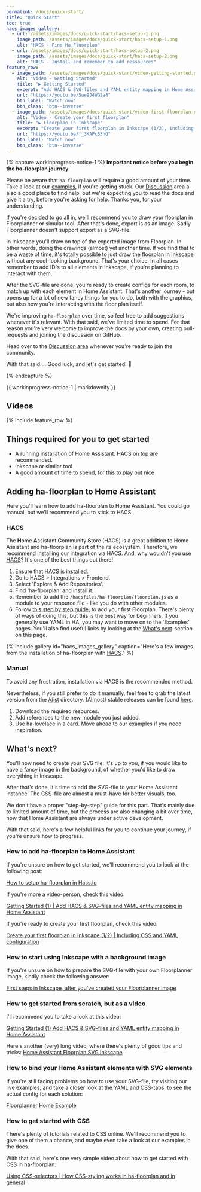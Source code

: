 ```yaml
---
permalink: /docs/quick-start/
title: "Quick Start"
toc: true
hacs_images_gallery:
  - url: /assets/images/docs/quick-start/hacs-setup-1.png
    image_path: /assets/images/docs/quick-start/hacs-setup-1.png
    alt: "HACS - Find Ha Floorplan"
  - url: /assets/images/docs/quick-start/hacs-setup-2.png
    image_path: /assets/images/docs/quick-start/hacs-setup-2.png
    alt: "HACS - Install and remember to add ressources"
feature_row:
  - image_path: /assets/images/docs/quick-start/video-getting-started.png
    alt: "Video - Getting Started"
    title: "▶️ Getting Started"
    excerpt: "Add HACS & SVG-files and YAML entity mapping in Home Assistant"
    url: "https://youtu.be/5ue9J4WG2a8"
    btn_label: "Watch now"
    btn_class: "btn--inverse"
  - image_path: /assets/images/docs/quick-start/video-first-floorplan-part1.png
    alt: "Video - Create your first floorplan"
    title: "▶️ Floorplan in Inkscape"
    excerpt: "Create your first floorplan in Inkscape (1/2), including CSS and YAML configuration"
    url: "https://youtu.be/f_3KAPc53hQ"
    btn_label: "Watch now"
    btn_class: "btn--inverse"
---
```


{% capture workinprogress-notice-1 %}
**Important notice before you begin the ha-floorplan journey**

Please be aware that `ha-floorplan` will require a good amount of your time. Take a look at our [examples](https://experiencelovelace.github.io/ha-floorplan/docs/examples/), if you're getting stuck. Our [Discussion](https://github.com/ExperienceLovelace/ha-floorplan/discussions) area a also a good place to find help, but we're expecting you to read the docs and give it a try, before you're asking for help. Thanks you, for your understanding.

If you're decided to go all in, we'll recommend you to draw your floorplan in Floorplanner or simular tool. After that's done, export is as an image. Sadly Floorplanner doesn't support export as a SVG-file.

In Inkscape you'll draw on top of the exported image from Floorplan. In other words, doing the drawings (almost) yet another time. If you find that to be a waste of time, it's totally possible to just draw the floorplan in Inkscape without any cool-looking background. That's your choice. In all cases remember to add ID's to all elements in Inkscape, if you're planning to interact with them.

After the SVG-file are done, you're ready to create configs for each room, to match up with each element in Home Assistant. That's another journey - but opens up for a lot of new fancy things for you to do, both with the graphics, but also how you're interacting with the floor plan itself.

We're improving `ha-floorplan` over time, so feel free to add suggestions whenever it's relevant. With that said, we've limited time to spend. For that reason you're very welcome to improve the docs by your own, creating pull-requests and joining the discussion on GitHub.

Head over to the [Discussion area](https://github.com/ExperienceLovelace/ha-floorplan/discussions) whenever you're ready to join the community.

With that said.... Good luck, and let's get started! 🥳

{% endcapture %}

<div class="notice--warning">{{ workinprogress-notice-1 | markdownify }}</div>

## Videos

{% include feature_row %}

## Things required for you to get started

- A running installation of Home Assistant. HACS on top are recommended.
- Inkscape or similar tool
- A good amount of time to spend, for this to play out nice


## Adding ha-floorplan to Home Assistant

Here you'll learn how to add ha-floorplan to Home Assistant. You could go manual, but we'll recommend you to stick to HACS.

### HACS
The **H**ome **A**ssistant **C**ommunity **S**tore (HACS) is a great addition to Home Assistant and ha-floorplan is part of the its ecosystem. Therefore, we recommend installing our integration via HACS. And, why wouldn't you use [HACS](https://hacs.xyz)? It's one of the best things out there!

  1. Ensure that [HACS is installed](https://hacs.xyz/docs/installation/installation).
  2. Go to HACS > Integrations > Frontend.
  3. Select 'Explore & Add Repositories'.
  4. Find 'ha-floorplan' and install it.
  5. Remember to add the `/hacsfiles/ha-floorplan/floorplan.js` as a module to your resource file - like you do with other modules.
  6. Follow [this step by step guide](https://community.home-assistant.io/t/floorplan-now-available-as-a-lovelace-card/115489/323?u=exetico), to add your first Floorplan. There's plenty of ways of doing this, but this is the best way for beginners. If you generally use YAML in HA, you may want to move on to the 'Examples' pages. You'll also find useful links by looking at the [What's next](#whats-next)-section on this page.
 
{% include gallery id="hacs_images_gallery" caption="Here's a few images from the installation of ha-floorplan with [HACS](https://hacs.xyz/)." %}
                
### Manual

To avoid any frustration, installation via HACS is the recommended method.

Nevertheless, if you still prefer to do it manually, feel free to grab the latest version from the [/dist](https://github.com/ExperienceLovelace/ha-floorplan/tree/master/dist) directory. (Almost) stable releases can be found [here](https://github.com/ExperienceLovelace/ha-floorplan/releases).

  1. Download the required resources.
  2. Add references to the new module you just added.
  3. Use ha-lovelace in a card. Move ahead to our examples if you need inspiration.

## What's next?

You'll now need to create your SVG file. It's up to you, if you would like to have a fancy image in the background, of whether you'd like to draw everything in Inkscape.

After that's done, it's time to add the SVG-file to your Home Assistant instance. The CSS-file are almost a must-have for better visuals, too.

We don't have a proper "step-by-step" guide for this part. That's mainly due to limited amount of time, but the process are also changing a bit over time, now that Home Assistant are always under active development.

With that said, here's a few helpful links for you to continue your journey, if you're unsure how to progress.

### How to add ha-floorplan to Home Assistant
If you're unsure on how to get started, we'll recommend you to look at the following post:

[How to setup ha-floorplan in Hass.io](https://community.home-assistant.io/t/floorplan-now-available-as-a-lovelace-card/115489/323?u=exetico)

If you're more a video-person, check this video:

[Getting Started (1) \| Add HACS & SVG-files and YAML entity mapping in Home Assistant](https://www.youtube.com/watch?v=5ue9J4WG2a8)

If you're ready to create your first floorplan, check this video:

[Create your first floorplan in Inkscape (1/2) \| Including CSS and YAML configuration](https://youtu.be/f_3KAPc53hQ)

### How to start using Inkscape with a background image
If you're unsure on how to prepare the SVG-file with your own Floorplanner image, kindly check the following answer:

[First steps in Inkscape, after you've created your Floorplanner image](https://github.com/ExperienceLovelace/ha-floorplan/discussions/131#discussioncomment-1654167)

### How to get started from scratch, but as a video 

I'll recommend you to take a look at this video:

[Getting Started (1) Add HACS & SVG-files and YAML entity mapping in Home Assistant](https://www.youtube.com/watch?v=5ue9J4WG2a8)

Here's another (very) long video, where there's plenty of good tips and tricks:
[Home Assistant Floorplan SVG Inkscape](https://www.youtube.com/watch?v=MCNxgb0mrSA)

### How to bind your Home Assistant elements with SVG elements
If you're still facing problems on how to use your SVG-file, try visiting our live examples, and take a closer look at the YAML and CSS-tabs, to see the actual config for each solution:

[Floorplanner Home Example](https://experiencelovelace.github.io/ha-floorplan/docs/example-floorplanner-home/)


### How to get started with CSS
There's plenty of tutorials related to CSS online. We'll recommend you to give one of them a chance, and maybe even take a look at our examples in the docs.

With that said, here's one very simple video about how to get started with CSS in ha-floorplan:

[Using CSS-selectors \| How CSS-styling works in ha-floorplan and in general](https://youtu.be/oqO4Vx6U1Mo)
